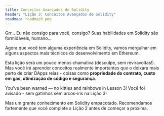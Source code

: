 ```yaml
---
title: Conceitos Avançados de Solidity
header: "Lição 3: Conceitos Avançados de Solidity"
roadmap: roadmap3.png
---
```


Grr... Eu não consigo para você, consigo? Suas habilidades em Solidity são formidáveis, humano...

Agora que você tem alguma experiência em Solidity, vamos mergulhar em alguns aspectos mais técnicos do desenvolvimento em Ethereum.

Esta lição será um pouco menos chamativa (desculpe, sem reviravoltas!). Mas você irá aprender conceitos realmente importantes que o deixara mais perto de criar DApps reias - coisas como **propriedade do contrato, custo em gas, otimização de código e segurança**.

You've been warned — no kitties and rainbows in Lesson 3!
Você foi avisado - sem gatinhos sem arcos-íris na Lição 3!

Mas um grante conhecimento em Solidity empacotado. Recomendamos fortemente que você complete a Lição 2 antes de começar a próxima.
